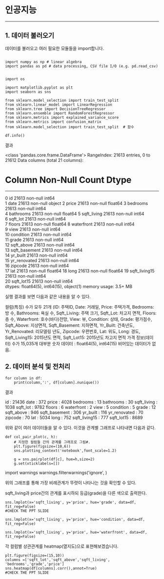 # 인공지능
_________________

## 1. 데이터 불러오기
 
 데이터를 불러오고 여러 필요한 모듈들을 import합니다.
 
 ```

import numpy as np # linear algebra
import pandas as pd # data processing, CSV file I/O (e.g. pd.read_csv)


import os

import matplotlib.pyplot as plt
import seaborn as sns

from sklearn.model_selection import train_test_split
from sklearn.linear_model import LinearRegression
from sklearn.tree import DecisionTreeRegressor
from sklearn.ensemble import RandomForestRegressor
from sklearn.metrics import explained_variance_score
from sklearn.metrics import confusion_matrix
from sklearn.model_selection import train_test_split  # 함수

df.info()
```

결과

<class 'pandas.core.frame.DataFrame'>
RangeIndex: 21613 entries, 0 to 21612
Data columns (total 21 columns):
 #   Column         Non-Null Count  Dtype  
---  ------         --------------  -----  
 0   id             21613 non-null  int64  
 1   date           21613 non-null  object 
 2   price          21613 non-null  float64
 3   bedrooms       21613 non-null  int64  
 4   bathrooms      21613 non-null  float64
 5   sqft_living    21613 non-null  int64  
 6   sqft_lot       21613 non-null  int64  
 7   floors         21613 non-null  float64
 8   waterfront     21613 non-null  int64  
 9   view           21613 non-null  int64  
 10  condition      21613 non-null  int64  
 11  grade          21613 non-null  int64  
 12  sqft_above     21613 non-null  int64  
 13  sqft_basement  21613 non-null  int64  
 14  yr_built       21613 non-null  int64  
 15  yr_renovated   21613 non-null  int64  
 16  zipcode        21613 non-null  int64  
 17  lat            21613 non-null  float64
 18  long           21613 non-null  float64
 19  sqft_living15  21613 non-null  int64  
 20  sqft_lot15     21613 non-null  int64  
dtypes: float64(5), int64(15), object(1)
memory usage: 3.5+ MB


실행 결과를 보면 다음과 같은 내용을 알 수 있다.

컬럼(특징) 수가 모두 21개
(ID: 주택ID, Date: 거래일, Price: 주택가격, Bedrooms: 방 수, Bathrooms: 욕실 수, Sqft_Living: 주택 크기, Sqft_Lot: 차고지 면적, Floors: 층 수, Waterfront: 호수(바다)전망, View: 뷰, Condition: 상태, Grade: 평가점수, Sqft_Above: 지상면적, Sqft_Basement: 지하면적, Yr_Built: 건축년도, Yr_Renovated: 리모델링 년도, Zipcode: 우편번호, Lat: 위도, Long: 경도, Sqft_Living15: 2015년도 면적, Sqft_Lot15: 2015년도 차고지 면적
가격 정보(데이터) 수가 15,035개
대부분 숫자 데이터 : float64(5), int64(15)
비어있는 데이터가 없음.


## 2. 데이터 분석 및 전처리

```
for column in df:
    print(column,':', df[column].nunique())
```

결과

id : 21436
date : 372
price : 4028
bedrooms : 13
bathrooms : 30
sqft_living : 1038
sqft_lot : 9782
floors : 6
waterfront : 2
view : 5
condition : 5
grade : 12
sqft_above : 946
sqft_basement : 306
yr_built : 116
yr_renovated : 70
zipcode : 70
lat : 5034
long : 752
sqft_living15 : 777
sqft_lot15 : 8689

위와 같이 여러 데이터들을 알 수 있다.
이것을 관계별 그래프로 나타내면 다음과 같다.

```
def col_pair_plot(c, h):
    # 지정한 컬럼들 간의 관계를 그래프로 그림#. 
    plt.figure(figsize=(10,6))
    sns.plotting_context('notebook',font_scale=1.2)

    g = sns.pairplot(df[c], hue=h,size=2)
    g.set(xticklabels=[])    
```


import warnings
warnings.filterwarnings('ignore', )

위의 그래프를 통해 가장 비례관계가 뚜렷이 나타나는 것을 확인할 수 있다.

sqft_living과 price간의 관계를 표시하되 등급(grade)을 다른 색으로 출력한다.

```
sns.lmplot(x='sqft_living', y='price', hue='grade', data=df, fit_reg=False)
#CHECK THE PPT SLIDE
```
```
sns.lmplot(x='sqft_living', y='price', hue='condition', data=df, fit_reg=False)
```
```
sns.lmplot(x='sqft_living', y='price', hue='waterfront', data=df, fit_reg=False)
```

각 컬럼별 상관관계를 heatmap(열지도)으로 표현해보겠습니다.
```
plt.figure(figsize=(15,10))
columns =['sqft_lot','sqft_above','sqft_living', 'bedrooms','grade','price']
sns.heatmap(df[columns].corr(),annot=True)
#CHECK THE PPT SLIDE
```

